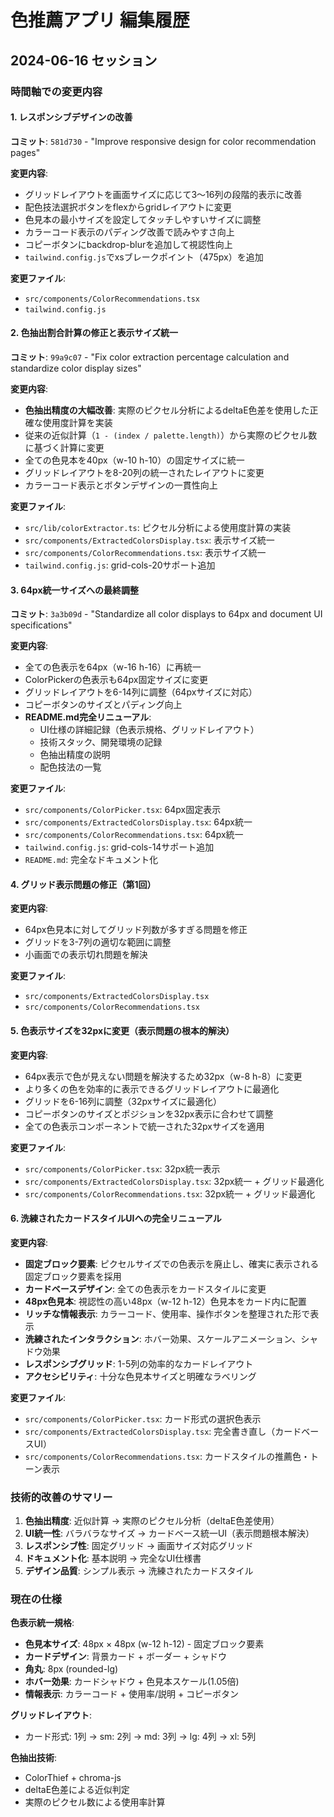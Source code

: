 # 色推薦アプリ 編集履歴

## 2024-06-16 セッション

### 時間軸での変更内容

#### 1. レスポンシブデザインの改善
**コミット**: `581d730` - "Improve responsive design for color recommendation pages"

**変更内容**:
- グリッドレイアウトを画面サイズに応じて3〜16列の段階的表示に改善
- 配色技法選択ボタンをflexからgridレイアウトに変更
- 色見本の最小サイズを設定してタッチしやすいサイズに調整
- カラーコード表示のパディング改善で読みやすさ向上
- コピーボタンにbackdrop-blurを追加して視認性向上
- `tailwind.config.js`でxsブレークポイント（475px）を追加

**変更ファイル**:
- `src/components/ColorRecommendations.tsx`
- `tailwind.config.js`

#### 2. 色抽出割合計算の修正と表示サイズ統一
**コミット**: `99a9c07` - "Fix color extraction percentage calculation and standardize color display sizes"

**変更内容**:
- **色抽出精度の大幅改善**: 実際のピクセル分析によるdeltaE色差を使用した正確な使用度計算を実装
- 従来の近似計算（`1 - (index / palette.length)`）から実際のピクセル数に基づく計算に変更
- 全ての色見本を40px（w-10 h-10）の固定サイズに統一
- グリッドレイアウトを8-20列の統一されたレイアウトに変更
- カラーコード表示とボタンデザインの一貫性向上

**変更ファイル**:
- `src/lib/colorExtractor.ts`: ピクセル分析による使用度計算の実装
- `src/components/ExtractedColorsDisplay.tsx`: 表示サイズ統一
- `src/components/ColorRecommendations.tsx`: 表示サイズ統一
- `tailwind.config.js`: grid-cols-20サポート追加

#### 3. 64px統一サイズへの最終調整
**コミット**: `3a3b09d` - "Standardize all color displays to 64px and document UI specifications"

**変更内容**:
- 全ての色表示を64px（w-16 h-16）に再統一
- ColorPickerの色表示も64px固定サイズに変更
- グリッドレイアウトを6-14列に調整（64pxサイズに対応）
- コピーボタンのサイズとパディング向上
- **README.md完全リニューアル**: 
  - UI仕様の詳細記録（色表示規格、グリッドレイアウト）
  - 技術スタック、開発環境の記録
  - 色抽出精度の説明
  - 配色技法の一覧

**変更ファイル**:
- `src/components/ColorPicker.tsx`: 64px固定表示
- `src/components/ExtractedColorsDisplay.tsx`: 64px統一
- `src/components/ColorRecommendations.tsx`: 64px統一
- `tailwind.config.js`: grid-cols-14サポート追加
- `README.md`: 完全なドキュメント化

#### 4. グリッド表示問題の修正（第1回）
**変更内容**:
- 64px色見本に対してグリッド列数が多すぎる問題を修正
- グリッドを3-7列の適切な範囲に調整
- 小画面での表示切れ問題を解決

**変更ファイル**:
- `src/components/ExtractedColorsDisplay.tsx`
- `src/components/ColorRecommendations.tsx`

#### 5. 色表示サイズを32pxに変更（表示問題の根本的解決）
**変更内容**:
- 64px表示で色が見えない問題を解決するため32px（w-8 h-8）に変更
- より多くの色を効率的に表示できるグリッドレイアウトに最適化
- グリッドを6-16列に調整（32pxサイズに最適化）
- コピーボタンのサイズとポジションを32px表示に合わせて調整
- 全ての色表示コンポーネントで統一された32pxサイズを適用

**変更ファイル**:
- `src/components/ColorPicker.tsx`: 32px統一表示
- `src/components/ExtractedColorsDisplay.tsx`: 32px統一 + グリッド最適化
- `src/components/ColorRecommendations.tsx`: 32px統一 + グリッド最適化

#### 6. 洗練されたカードスタイルUIへの完全リニューアル
**変更内容**:
- **固定ブロック要素**: ピクセルサイズでの色表示を廃止し、確実に表示される固定ブロック要素を採用
- **カードベースデザイン**: 全ての色表示をカードスタイルに変更
- **48px色見本**: 視認性の高い48px（w-12 h-12）色見本をカード内に配置
- **リッチな情報表示**: カラーコード、使用率、操作ボタンを整理された形で表示
- **洗練されたインタラクション**: ホバー効果、スケールアニメーション、シャドウ効果
- **レスポンシブグリッド**: 1-5列の効率的なカードレイアウト
- **アクセシビリティ**: 十分な色見本サイズと明確なラベリング

**変更ファイル**:
- `src/components/ColorPicker.tsx`: カード形式の選択色表示
- `src/components/ExtractedColorsDisplay.tsx`: 完全書き直し（カードベースUI）
- `src/components/ColorRecommendations.tsx`: カードスタイルの推薦色・トーン表示

### 技術的改善のサマリー

1. **色抽出精度**: 近似計算 → 実際のピクセル分析（deltaE色差使用）
2. **UI統一性**: バラバラなサイズ → カードベース統一UI（表示問題根本解決）
3. **レスポンシブ性**: 固定グリッド → 画面サイズ対応グリッド
4. **ドキュメント化**: 基本説明 → 完全なUI仕様書
5. **デザイン品質**: シンプル表示 → 洗練されたカードスタイル

### 現在の仕様

**色表示統一規格**:
- **色見本サイズ**: 48px × 48px (w-12 h-12) - 固定ブロック要素
- **カードデザイン**: 背景カード + ボーダー + シャドウ
- **角丸**: 8px (rounded-lg)
- **ホバー効果**: カードシャドウ + 色見本スケール(1.05倍)
- **情報表示**: カラーコード + 使用率/説明 + コピーボタン

**グリッドレイアウト**:
- カード形式: 1列 → sm: 2列 → md: 3列 → lg: 4列 → xl: 5列

**色抽出技術**:
- ColorThief + chroma-js
- deltaE色差による近似判定
- 実際のピクセル数による使用率計算
